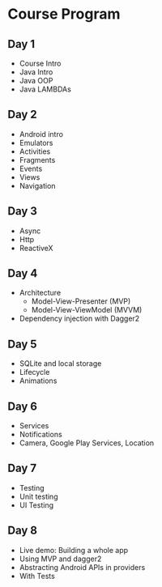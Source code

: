 # Course Program

## Day 1
- Course Intro
- Java Intro
- Java OOP
- Java LAMBDAs

## Day 2
- Android intro
- Emulators
- Activities
- Fragments
- Events
- Views
- Navigation

## Day 3

- Async
- Http
- ReactiveX

## Day 4

- Architecture
    -   Model-View-Presenter (MVP)
    -   Model-View-ViewModel (MVVM)
- Dependency injection with Dagger2


## Day 5

- SQLite and local storage
- Lifecycle
- Animations

## Day 6

- Services
- Notifications
- Camera, Google Play Services, Location

## Day 7

- Testing
- Unit testing
- UI Testing

## Day 8

- Live demo: Building a whole app
 - Using MVP and dagger2
 - Abstracting Android APIs in providers
 - With Tests
